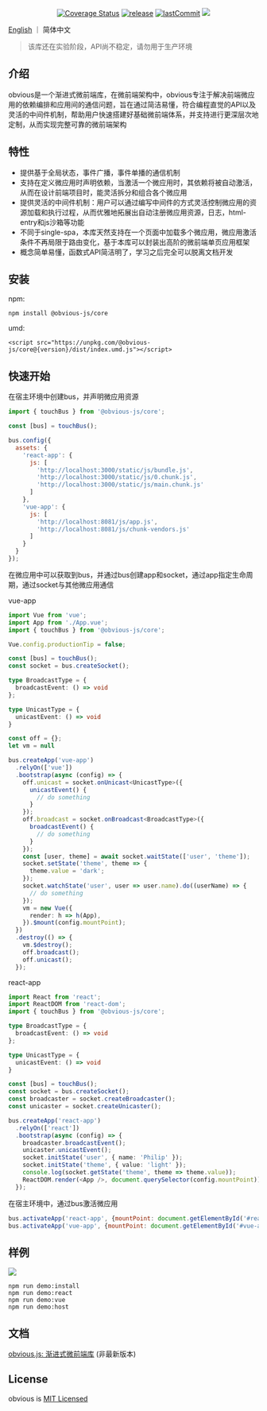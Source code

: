 <div align="center">

  [![Coverage Status](https://coveralls.io/repos/github/obvious-js/obvious/badge.svg?branch=master)](https://coveralls.io/github/obvious-js/obvious?branch=master) [![release](https://img.shields.io/github/release/obvious-js/obvious.svg)](https://github.com/obvious-js/obvious/releases) [![lastCommit](https://img.shields.io/github/last-commit/obvious-js/obvious)](https://github.com/obvious-js/obvious/commits/master) [![](https://img.shields.io/badge/document-english-brightgreen)](https://github.com/obvious-js/obvious/blob/master/README.md)
</div>

[English](https://github.com/obvious-js/obvious/blob/master/README.md) ｜ 简体中文

> 该库还在实验阶段，API尚不稳定，请勿用于生产环境

## 介绍
obvious是一个渐进式微前端库，在微前端架构中，obvious专注于解决前端微应用的依赖编排和应用间的通信问题，旨在通过简洁易懂，符合编程直觉的API以及灵活的中间件机制，帮助用户快速搭建好基础微前端体系，并支持进行更深层次地定制，从而实现完整可靠的微前端架构

## 特性
- 提供基于全局状态，事件广播，事件单播的通信机制
- 支持在定义微应用时声明依赖，当激活一个微应用时，其依赖将被自动激活，从而在设计前端项目时，能灵活拆分和组合各个微应用
- 提供灵活的中间件机制：用户可以通过编写中间件的方式灵活控制微应用的资源加载和执行过程，从而优雅地拓展出自动注册微应用资源，日志，html-entry和js沙箱等功能
- 不同于single-spa，本库天然支持在一个页面中加载多个微应用，微应用激活条件不再局限于路由变化，基于本库可以封装出高阶的微前端单页应用框架
- 概念简单易懂，函数式API简洁明了，学习之后完全可以脱离文档开发

## 安装
npm: 

`npm install @obvious-js/core`

umd:

`<script src="https://unpkg.com/@obvious-js/core@{version}/dist/index.umd.js"></script>`

## 快速开始
在宿主环境中创建bus，并声明微应用资源
```js
import { touchBus } from '@obvious-js/core';

const [bus] = touchBus();

bus.config({
  assets: {
    'react-app': {
      js: [
        'http://localhost:3000/static/js/bundle.js',
        'http://localhost:3000/static/js/0.chunk.js',
        'http://localhost:3000/static/js/main.chunk.js'
      ]
    },
    'vue-app': {
      js: [
        'http://localhost:8081/js/app.js',
        'http://localhost:8081/js/chunk-vendors.js'
      ]
    }
  }
});
```

在微应用中可以获取到bus，并通过bus创建app和socket，通过app指定生命周期，通过socket与其他微应用通信

vue-app
```ts
import Vue from 'vue';
import App from './App.vue';
import { touchBus } from '@obvious-js/core';

Vue.config.productionTip = false;

const [bus] = touchBus();
const socket = bus.createSocket();

type BroadcastType = {
  broadcastEvent: () => void
};

type UnicastType = {
  unicastEvent: () => void
}

const off = {};
let vm = null

bus.createApp('vue-app')
  .relyOn(['vue'])
  .bootstrap(async (config) => {
    off.unicast = socket.onUnicast<UnicastType>({
      unicastEvent() {
        // do something
      }
    });
    off.broadcast = socket.onBroadcast<BroadcastType>({
      broadcastEvent() {
        // do something
      }
    });
    const [user, theme] = await socket.waitState(['user', 'theme']);
    socket.setState('theme', theme => {
      theme.value = 'dark';
    });
    socket.watchState('user', user => user.name).do((userName) => {
      // do something
    });
    vm = new Vue({
      render: h => h(App),
    }).$mount(config.mountPoint);
  })
  .destroy(() => {
    vm.$destroy();
    off.broadcast();
    off.unicast();
  });
```

react-app
```ts
import React from 'react';
import ReactDOM from 'react-dom';
import { touchBus } from '@obvious-js/core';

type BroadcastType = {
  broadcastEvent: () => void
};

type UnicastType = {
  unicastEvent: () => void
}

const [bus] = touchBus();
const socket = bus.createSocket();
const broadcaster = socket.createBroadcaster();
const unicaster = socket.createUnicaster();

bus.createApp('react-app')
  .relyOn(['react'])
  .bootstrap(async (config) => {
    broadcaster.broadcastEvent();
    unicaster.unicastEvent();
    socket.initState('user', { name: 'Philip' });
    socket.initState('theme', { value: 'light' });
    console.log(socket.getState('theme', theme => theme.value));
    ReactDOM.render(<App />, document.querySelector(config.mountPoint));
  });
```

在宿主环境中，通过bus激活微应用
```js
bus.activateApp('react-app', {mountPoint: document.getElementById('#react-app')});
bus.activateApp('vue-app', {mountPoint: document.getElementById('#vue-app')});
```

## 样例
![](docs/_media/tutorial-target.gif)

```
npm run demo:install
npm run demo:react
npm run demo:vue
npm run demo:host
```

## 文档
[obvious.js: 渐进式微前端库](https://obviousjs.github.io/obvious/#/) (非最新版本)

## License
obvious is [MIT Licensed](https://github.com/obvious-js/obvious/blob/master/LICENSE)
